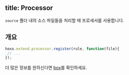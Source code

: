 title: Processor
---
`source` 폴더 내의 소스 파일들을 처리할 때 프로세서를 사용합니다.

## 개요

``` js
hexo.extend.processor.register(rule, function(file){
 // ...
});
```

더 많은 정보를 원하신다면 [box](box.html)를 확인하세요.
